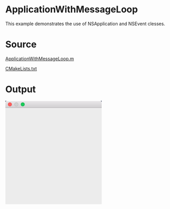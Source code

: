 # ApplicationWithMessageLoop

This example demonstrates the use of NSApplication and NSEvent clesses.

# Source

[ApplicationWithMessageLoop.m](./ApplicationWithMessageLoop.m)

[CMakeLists.txt](./CMakeLists.txt)

# Output

![GitHub Logo](../../docs/Pictures/ApplicationWithMessageLoop.png)
